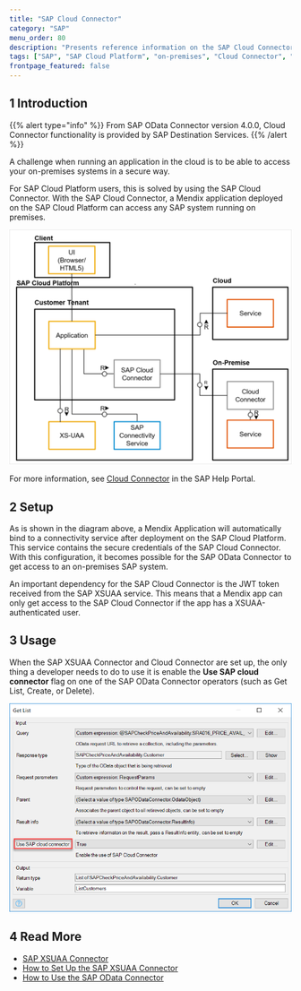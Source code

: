 ```yaml
---
title: "SAP Cloud Connector"
category: "SAP"
menu_order: 80
description: "Presents reference information on the SAP Cloud Connector."
tags: ["SAP", "SAP Cloud Platform", "on-premises", "Cloud Connector", "Destination Services"]
frontpage_featured: false
---
```


## 1 Introduction

{{% alert type="info" %}}
From SAP OData Connector version 4.0.0, Cloud Connector functionality is provided by SAP Destination Services.
{{% /alert %}}

A challenge when running an application in the cloud is to be able to access your on-premises systems in a secure way.

For SAP Cloud Platform users, this is solved by using the SAP Cloud Connector. With the SAP Cloud Connector, a Mendix application deployed on the SAP Cloud Platform can access any SAP system running on premises.

![](attachments/sap-cloud-connector/connectivity-service.png)

For more information, see [Cloud Connector](https://help.sap.com/viewer/cca91383641e40ffbe03bdc78f00f681/Cloud/en-US/e6c7616abb5710148cfcf3e75d96d596.html
) in the SAP Help Portal.

## 2 Setup

As is shown in the diagram above, a Mendix Application will automatically bind to a connectivity service after deployment on the SAP Cloud Platform. This service contains the secure credentials of the SAP Cloud Connector. With this configuration, it becomes possible  for the SAP OData Connector to get access to an on-premises SAP system.

An important dependency for the SAP Cloud Connector is the JWT token received from the SAP XSUAA service. This means that a Mendix app can only get access to the SAP Cloud Connector if the app has a XSUAA-authenticated user.

## 3 Usage

When the SAP XSUAA Connector and Cloud Connector are set up, the only thing a developer needs to do to use it is enable the **Use SAP cloud connector** flag on one of the SAP OData Connector operators (such as Get List, Create, or Delete).

![](attachments/sap-cloud-connector/cloud-connector.png)

## 4 Read More

* [SAP XSUAA Connector](sap-xsuaa-connector)
* [How to Set Up the SAP XSUAA Connector](/partners/sap/use-sap-xsuaa-connector)
* [How to Use the SAP OData Connector](/partners/sap/use-sap-odata-connector)
